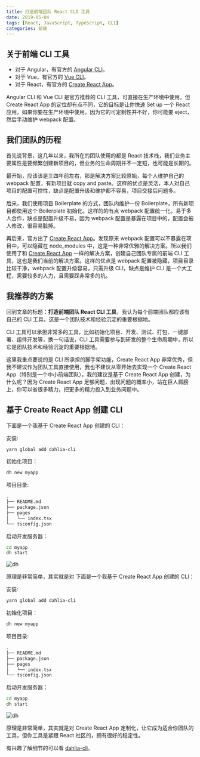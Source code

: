 ```yaml
---
title: 打造前端团队 React CLI 工具
date: 2019-05-04
tags: [React, JavaScript, TypeScript, CLI]
categories: 前端
---
```


## 关于前端 CLI 工具

- 对于 Angular，有官方的 [Angular CLI](https://cli.angular.io/)。
- 对于 Vue，有官方的 [Vue CLI](https://cli.vuejs.org/zh/)。
- 对于 React，有官方的 [Create React App](https://facebook.github.io/create-react-app/)。

Angular CLI 和 Vue CLI 是官方推荐的 CLI 工具，可直接在生产环境中使用，但 Create React App 的定位却有点不同，它的目标是让你快速 Set up 一个 React 应用，如果你要在生产环境中使用，因为它的可定制性并不好，你可能要 eject，然后手动维护 webpack 配置。

## 我们团队的历程

首先说背景，这几年以来，我所在的团队使用的都是 React 技术栈，我们业务主要属性是要频繁创建新项目的，但业务的生命周期并不一定短，也可能是长期的。

最开始，应该该是三四年前左右，那是解决方案比较原始，每个人维护自己的 webpack 配置，有新项目就 copy and paste。这样的优点是灵活，本人对自己项目的配置可控性，缺点是配置升级和维护都不容易，项目交接后问题多。

后来，我们使用项目 Boilerplate 的方式，团队内维护一份 Boilerplate，所有新项目都使用这个 Boilerplate 初始化。这样的的有点 webpack 配置统一化，易于多人合作，缺点是配置升级不易，因为 webpack 配置是暴露在项目中的，配置会被人修改，很容易脏掉。

再后来，官方出了 [Create React App](https://facebook.github.io/create-react-app/)。发现原来 webpack 配置可以不暴露在项目中，可以隐藏在 node_modules 中，这是一种非常优雅的解决方案。所以我们使用了和 [Create React App](https://facebook.github.io/create-react-app/) 一样的解决方案，创建自己团队专属的前端 CLI 工具，这也是我们当前的解决方案。这样的优点是 webpack 配置被隐藏，项目目录比较干净，webpack 配置升级容易，只需升级 CLI，缺点是维护 CLI 是一个大工程，需要较多的人力，且需要踩非常多的坑。

## 我推荐的方案

回到文章的标题：**打造前端团队 React CLI 工具**，我认为每个前端团队都应该有自己的 CLI 工具，这是一个团队技术和经验沉淀的重要根据地。

CLI 工具可以承担非常多的工具，比如初始化项目、开发、测试、打包、一键部署、组件开发等，换一句话说，CLI 工具需要参与到研发的整个生命周期中，所以它是团队技术和经验沉淀的重要根据地。

这里我重点要说的是 CLI 所承担的脚手架功能，Create React App 非常优秀，但我不建议作为团队工具直接使用，我也不建议从零开始去实现一个 Create React App（特别是一个中小前端团队），我的建议是基于 Create React App 创建，为什么呢？因为 Create React App 足够问题，出现问题的概率小，站在巨人肩膀上，你可以省很多精力，把更多的精力投入到业务问题中。

## 基于 Create React App 创建 CLI

下面是一个我基于 Create React App 创建的 CLI：

安装:

```bash
yarn global add dahlia-cli
```

初始化项目：

```bash
dh new myapp
```

项目目录:

```bash
.
├── README.md
├── package.json
├── pages
│   └── index.tsx
└── tsconfig.json
```

启动开发服务器：

```bash
cd myapp
dh start
```

![dh](http://forsigner.com/images/dahlia/dahlia-app.png)

原理是非常简单，其实就是对 下面是一个我基于 Create React App 创建的 CLI：

安装:

```bash
yarn global add dahlia-cli
```

初始化项目：

```bash
dh new myapp
```

项目目录:

```bash
.
├── README.md
├── package.json
├── pages
│   └── index.tsx
└── tsconfig.json
```

启动开发服务器：

```bash
cd myapp
dh start
```

![dh](http://forsigner.com/images/dahlia/dahlia-app.png)

原理是非常简单，其实就是对 Create React App 定制化，让它成为适合你团队的工具，但你工具是紧跟 React 社区的，拥有很好的稳定性。

有兴趣了解细节的可以看 [dahlia-cli](https://github.com/forsigner/dahlia/blob/master/packages/dahlia-cli/README.md)。
